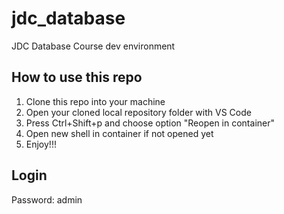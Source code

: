 # jdc_database
JDC Database Course dev environment

## How to use this repo
1. Clone this repo into your machine
2. Open your cloned local repository folder with VS Code
3. Press Ctrl+Shift+p and choose option "Reopen in container"
4. Open new shell in container if not opened yet
5. Enjoy!!!

## Login
Password: admin
